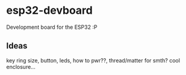 # esp32-devboard
Development board for the ESP32 :P

## Ideas
key ring size, button, leds, how to pwr??, thread/matter for smth? cool enclosure...